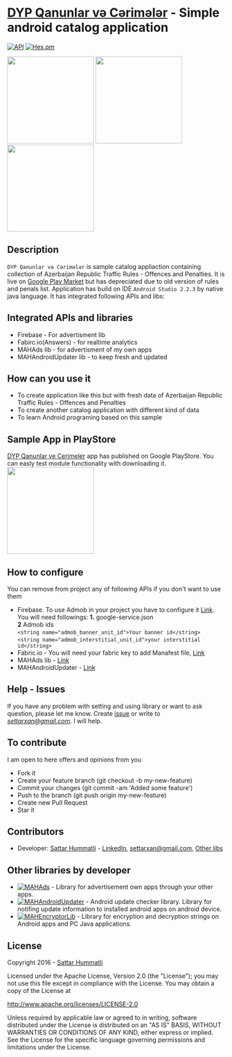 # [DYP Qanunlar və Cərimələr](https://play.google.com/store/apps/details?id=com.mobapphome.avtolowpenal) - Simple android catalog application

[![API](https://img.shields.io/badge/API-15%2B-brightgreen.svg?style=flat)](https://android-arsenal.com/api?level=15) [![Hex.pm](https://img.shields.io/hexpm/l/plug.svg?maxAge=2592000)](http://www.apache.org/licenses/LICENSE-2.0)

<img src="https://raw.githubusercontent.com/hummatli/DYPQanunlarVeCerimeler/master/icon_create/imgs_github/img1.png" width="200px"/>
<img src="https://raw.githubusercontent.com/hummatli/DYPQanunlarVeCerimeler/master/icon_create/imgs_github/img2.png" width="200px"/>
<img src="https://raw.githubusercontent.com/hummatli/DYPQanunlarVeCerimeler/master/icon_create/imgs_github/img3.png" width="200px"/>

## Description
`DYP Qanunlar və Cərimələr` is sample catalog appliaction containing collection of Azerbaijan Republic Traffic Rules - Offences and Penalties. It is live on [Google Play Market](https://play.google.com/store/apps/details?id=com.mobapphome.avtolowpenal) but has depreciated due to old version of rules and penals list. Application has build on IDE `Android Studio 2.2.3` by native java language. It has integrated following APIs and libs:

## Integrated APIs and libraries
* Firebase - For advertisment lib
* Fabirc.io(Answers) - for realtime analytics
* MAHAds lib - for advertisment of my own apps
* MAHAndroidUpdater lib - to keep fresh and updated

## How can you use it
* To create application like this but with fresh data of Azerbaijan Republic Traffic Rules - Offences and Penalties
* To create another catalog application with different kind of data
* To learn Android programing based on this sample


## Sample App in PlayStore
<a href="https://play.google.com/store/apps/details?id=com.mobapphome.avtolowpenal">DYP Qanunlar ve Cerimeler</a> app has published on Google PlayStore. You can easly test module functionality with downloading it.
<br><a href="https://play.google.com/store/apps/details?id=com.mobapphome.avtolowpenal"><img src="https://raw.githubusercontent.com/hummatli/DYPQanunlarVeCerimeler/master/icon_create/imgs_github/google-play-badge.png" width="200px"/></a> 

## How to configure
You can remove from project any of following APIs if you don't want to use them
* Firebase. To use Admob in your project you have to configure it [Link](https://firebase.google.com/docs/admob/). 
You will need followings:
    **1.** google-service.json   
    **2** Admob ids     
	`<string name="admob_banner_unit_id">Your banner id</string>`    
	`<string name="admob_interstitial_unit_id">your interstitial id</string>`
* Fabric.io - You will need your fabric key to add Manafest file, [Link](https://docs.fabric.io/android/fabric/overview.html)
* MAHAds lib - [Link](https://github.com/hummatli/MAHAds)
* MAHAndroidUpdater - [Link](https://github.com/hummatli/MAHAndroidUpdater)


## Help - Issues
If you have any problem with setting and using library or want to ask question, please let me know. Create [issue](https://github.com/hummatli/DYPQanunlarVeCerimeler/issues) or write to <i><a href="mailto:settarxan@gmail.com">settarxan@gmail.com</a></i>. I will help.

## To contribute
I am open to here offers and opinions from you 

* Fork it
* Create your feature branch (git checkout -b my-new-feature)
* Commit your changes (git commit -am 'Added some feature')
* Push to the branch (git push origin my-new-feature)
* Create new Pull Request
* Star it

## Contributors
* Developer:
[Sattar Hummatli](https://github.com/hummatli) - [LinkedIn](https://www.linkedin.com/in/hummatli), settarxan@gmail.com, [Other libs](https://github.com/hummatli/DYPQanunlarVeCerimeler#other-libraries-by-developer)


## Other libraries by developer
* [![MAHAds](https://img.shields.io/badge/GitHUB-MAHAds-green.svg)](https://github.com/hummatli/MAHAds) - Library for advertisement own apps through your other apps.  
* [![MAHAndroidUpdater](https://img.shields.io/badge/GitHUB-MAHAndroidUpdater-green.svg)](https://github.com/hummatli/MAHAndroidUpdater) - Android update checker library. Library for notifing update information to installed android apps on android device.  
* [![MAHEncryptorLib](https://img.shields.io/badge/GitHUB-MAHEncryptorLib-green.svg)](https://github.com/hummatli/MAHEncryptorLib) - Library for encryption and decryption strings on Android apps and PC Java applications.

## License
Copyright 2016  - <a href="https://www.linkedin.com/in/hummatli">Sattar Hummatli</a>   

Licensed under the Apache License, Version 2.0 (the "License");
you may not use this file except in compliance with the License.
You may obtain a copy of the License at

   http://www.apache.org/licenses/LICENSE-2.0

Unless required by applicable law or agreed to in writing, software
distributed under the License is distributed on an "AS IS" BASIS,
WITHOUT WARRANTIES OR CONDITIONS OF ANY KIND, either express or implied.
See the License for the specific language governing permissions and
limitations under the License.

